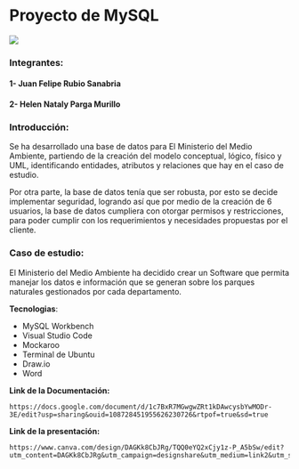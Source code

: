 # Proyecto de MySQL

<img src="./IMG/proyecto.png" >

### Integrantes:

#### 1- Juan Felipe Rubio Sanabria
#### 2- Helen Nataly Parga Murillo

### Introducción: 

Se ha desarrollado una base de datos para El Ministerio del Medio Ambiente, partiendo de la creación del modelo conceptual, lógico, físico y UML, identificando entidades, atributos y relaciones que hay en el caso de estudio.

Por otra parte, la base de datos tenía que ser robusta, por esto se decide implementar seguridad, logrando así que por medio de la creación de 6 usuarios, la base de datos cumpliera con otorgar permisos y restricciones, para poder cumplir con los requerimientos y necesidades propuestas por el cliente.

### Caso de estudio:

El Ministerio del Medio Ambiente ha decidido crear un Software que permita manejar los datos e información que se generan sobre los parques naturales gestionados por cada departamento.

**Tecnologias**:

* MySQL Workbench
* Visual Studio Code
* Mockaroo
* Terminal de Ubuntu
* Draw.io
* Word 

**Link de la Documentación:** 

    https://docs.google.com/document/d/1c7BxR7MGwgwZRt1kDAwcysbYwMODr-3E/edit?usp=sharing&ouid=108728451955626230726&rtpof=true&sd=true

    
**Link de la presentación:**

    https://www.canva.com/design/DAGKk8CbJRg/TQQ0eYQ2xCjy1z-P_A5bSw/edit?utm_content=DAGKk8CbJRg&utm_campaign=designshare&utm_medium=link2&utm_source=sharebutton